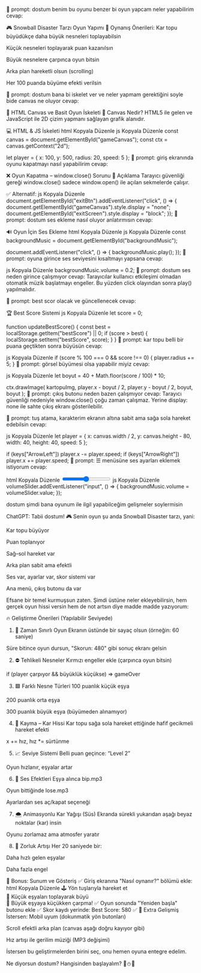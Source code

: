 🎯 prompt: dostum benim bu oyunu benzer bi oyun yapcam neler yapabilirim
cevap:

🎮 Snowball Disaster Tarzı Oyun Yapımı
📌 Oynanış Önerileri:
Kar topu büyüdükçe daha büyük nesneleri toplayabilsin

Küçük nesneleri toplayarak puan kazanılsın

Büyük nesnelere çarpınca oyun bitsin

Arka plan hareketli olsun (scrolling)

Her 100 puanda büyüme efekti verilsin

🎯 prompt: dostum bana bi iskelet ver ve neler yapmam gerektiğini soyle bide canvas ne oluyor
cevap:

🎨 HTML Canvas ve Basit Oyun İskeleti
📌 Canvas Nedir?
HTML5 ile gelen ve JavaScript ile 2D çizim yapmanı sağlayan grafik alanıdır.

💻 HTML & JS İskeleti
html
Kopyala
Düzenle
<canvas id="gameCanvas" width="800" height="600"></canvas>
js
Kopyala
Düzenle
const canvas = document.getElementById("gameCanvas");
const ctx = canvas.getContext("2d");

let player = { x: 100, y: 500, radius: 20, speed: 5 };
🎯 prompt: giriş ekranında oyunu kapatmayı nasıl yapabilirim
cevap:

❌ Oyun Kapatma – window.close() Sorunu
📌 Açıklama
Tarayıcı güvenliği gereği window.close() sadece window.open() ile açılan sekmelerde çalışır.

✅ Alternatif:
js
Kopyala
Düzenle
document.getElementById("exitBtn").addEventListener("click", () => {
  document.getElementById("gameCanvas").style.display = "none";
  document.getElementById("exitScreen").style.display = "block";
});
🎯 prompt: dostum ses ekleme nasıl oluyor anlatırmısın
cevap:

🔊 Oyun İçin Ses Ekleme
html
Kopyala
Düzenle
<audio id="backgroundMusic" src="music.mp3" autoplay loop></audio>
js
Kopyala
Düzenle
const backgroundMusic = document.getElementById("backgroundMusic");

document.addEventListener("click", () => {
  backgroundMusic.play();
});
🎯 prompt: oyuna girince ses seviyesini kısaltmayı yapsana
cevap:

js
Kopyala
Düzenle
backgroundMusic.volume = 0.2;
🎯 prompt: dostum ses neden girince çalışmıyor
cevap:
Tarayıcılar kullanıcı etkileşimi olmadan otomatik müzik başlatmayı engeller.
Bu yüzden click olayından sonra play() yapılmalıdır.

🎯 prompt: best scor olacak ve güncellenecek
cevap:

🏆 Best Score Sistemi
js
Kopyala
Düzenle
let score = 0;

function updateBestScore() {
  const best = localStorage.getItem("bestScore") || 0;
  if (score > best) {
    localStorage.setItem("bestScore", score);
  }
}
🎯 prompt: kar topu belli bir puana geçtikten sonra büyüsün
cevap:

js
Kopyala
Düzenle
if (score % 100 === 0 && score !== 0) {
  player.radius += 5;
}
🎯 prompt: görsel büyümesi olsa yapabilir miyiz
cevap:

js
Kopyala
Düzenle
let boyut = 40 + Math.floor(score / 100) * 10;

ctx.drawImage(
  kartopuImg,
  player.x - boyut / 2,
  player.y - boyut / 2,
  boyut,
  boyut
);
🎯 prompt: çıkış butonu neden bazen çalışmıyor
cevap:
Tarayıcı güvenliği nedeniyle window.close() çoğu zaman çalışmaz.
Yerine display: none ile sahte çıkış ekranı gösterilebilir.

🎯 prompt: tuş atama, karakterim ekranın altına sabit ama sağa sola hareket edebilsin
cevap:

js
Kopyala
Düzenle
let player = {
  x: canvas.width / 2,
  y: canvas.height - 80,
  width: 40,
  height: 40,
  speed: 5
};

if (keys["ArrowLeft"]) player.x -= player.speed;
if (keys["ArrowRight"]) player.x += player.speed;
🎯 prompt: ☰ menüsüne ses ayarları eklemek istiyorum
cevap:

html
Kopyala
Düzenle
<input type="range" id="volumeSlider" min="0" max="1" step="0.01" value="0.5">
js
Kopyala
Düzenle
volumeSlider.addEventListener("input", () => {
  backgroundMusic.volume = volumeSlider.value;
});



dostum şimdi bana oyunum ile ilgil yapabilceğim gelişmeler soylermisin 


ChatGPT:
Tabii dostum! 🎮 Senin oyun şu anda Snowball Disaster tarzı, yani:

Kar topu büyüyor

Puan toplanıyor

Sağ–sol hareket var

Arka plan sabit ama efektli

Ses var, ayarlar var, skor sistemi var

Ana menü, çıkış butonu da var

Efsane bir temel kurmuşsun zaten. Şimdi üstüne neler ekleyebilirsin, hem gerçek oyun hissi versin hem de not artsın diye madde madde yazıyorum:

🔥 Geliştirme Önerileri (Yapılabilir Seviyede)
1. 🎯 Zaman Sınırlı Oyun
Ekranın üstünde bir sayaç olsun (örneğin: 60 saniye)

Süre bitince oyun dursun, "Skorun: 480" gibi sonuç ekranı gelsin

2. ⛔ Tehlikeli Nesneler
Kırmızı engeller ekle (çarpınca oyun bitsin)

if (player çarpıyor && büyüklük küçükse) => gameOver

3. 🟩 Farklı Nesne Türleri
100 puanlık küçük eşya

200 puanlık orta eşya

300 puanlık büyük eşya (büyümeden alınamıyor)

4. 🧊 Kayma – Kar Hissi
Kar topu sağa sola hareket ettiğinde hafif gecikmeli hareket efekti

x += hız, hız *= sürtünme

5. 📈 Seviye Sistemi
Belli puan geçince: “Level 2”

Oyun hızlanır, eşyalar artar

6. 🎵 Ses Efektleri
Eşya alınca bip.mp3

Oyun bittiğinde lose.mp3

Ayarlardan ses aç/kapat seçeneği

7. 🌨️ Animasyonlu Kar Yağışı (Süs)
Ekranda sürekli yukarıdan aşağı beyaz noktalar (kar) insin

Oyunu zorlamaz ama atmosfer yaratır

8. 🧠 Zorluk Artışı
Her 20 saniyede bir:

Daha hızlı gelen eşyalar

Daha fazla engel

💯 Bonus: Sunum ve Gösteriş
✅ Giriş ekranına "Nasıl oynanır?" bölümü ekle:
html
Kopyala
Düzenle
🕹️ Yön tuşlarıyla hareket et  
🎯 Küçük eşyaları toplayarak büyü  
🚫 Büyük eşyaya küçükken çarpma!
✅ Oyun sonunda "Yeniden başla" butonu ekle
✅ Skor kaydı yerinde: Best Score: 580 ✅
🎁 Extra Gelişmiş İstersen:
Mobil uyum (dokunmatik yön butonları)

Scroll efektli arka plan (canvas aşağı doğru kayıyor gibi)

Hız artışı ile gerilim müziği (MP3 değişimi)

İstersen bu geliştirmelerden birini seç, onu hemen oyuna entegre edelim.

Ne diyorsun dostum? Hangisinden başlayalım? 🎯⛄🔥


